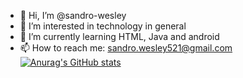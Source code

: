 - 👋 Hi, I’m @sandro-wesley
- 👀 I’m interested in technology in general
- 🌱 I’m currently learning HTML, Java and android
- 📫 How to reach me: sandro.wesley521@gmail.com
[![Anurag's GitHub stats](https://github-readme-stats.vercel.app/api?username=sandro-wesley)](https://github.com/sandro-wesley/github-readme-stats)
